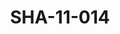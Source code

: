 ---
pid: SHA-11-014
title: SHA-11-014
language: en
original_label: 
rights: Sharhabil Ahmed
location_of_original: Sharhabil Ahmed
photographer_or_studio: 
scanned_from: photograph 15.7 by 20.6
_date: '1966'
location: Ethiopia, Addis Ababa
description: Haile Selassie with Harambe band members Lucy Muro and Magdalene Anyango
additional_notes: 
permission_display: 'yes'
on_server: 'no'
on_website: 'no'
permalink: /photopages/en/SHA-11-014.html
layout: photo-page
---